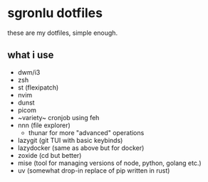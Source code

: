 # sgronlu dotfiles

these are my dotfiles, simple enough.
## what i use
- dwm/i3
- zsh
- st (flexipatch)
- nvim
- dunst
- picom
- ~variety~ cronjob using feh
- nnn (file explorer)
    - thunar for more "advanced" operations
- lazygit (git TUI with basic keybinds)
- lazydocker (same as above but for docker)
- zoxide (cd but better)
- mise (tool for managing versions of node, python, golang etc.)
- uv (somewhat drop-in replace of pip written in rust)
